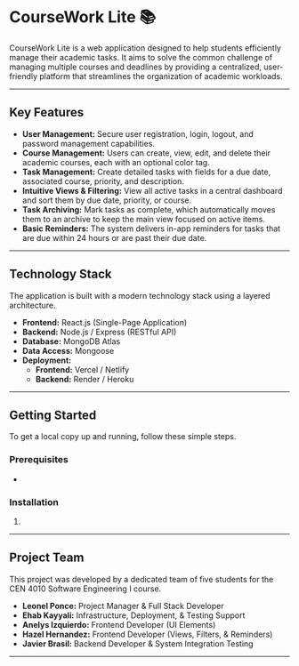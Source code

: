 # CourseWork Lite 📚

CourseWork Lite is a web application designed to help students efficiently manage their academic tasks. It aims to solve the common challenge of managing multiple courses and deadlines by providing a centralized, user-friendly platform that streamlines the organization of academic workloads.

-----

## Key Features

  * **User Management:** Secure user registration, login, logout, and password management capabilities.
  * **Course Management:** Users can create, view, edit, and delete their academic courses, each with an optional color tag.
  * **Task Management:** Create detailed tasks with fields for a due date, associated course, priority, and description.
  * **Intuitive Views & Filtering:** View all active tasks in a central dashboard and sort them by due date, priority, or course.
  * **Task Archiving:** Mark tasks as complete, which automatically moves them to an archive to keep the main view focused on active items.
  * **Basic Reminders:** The system delivers in-app reminders for tasks that are due within 24 hours or are past their due date.

-----

## Technology Stack

The application is built with a modern technology stack using a layered architecture.

  * **Frontend:** React.js (Single-Page Application)
  * **Backend:** Node.js / Express (RESTful API)
  * **Database:** MongoDB Atlas
  * **Data Access:** Mongoose
  * **Deployment:**
      * **Frontend:** Vercel / Netlify
      * **Backend:** Render / Heroku

-----

## Getting Started

To get a local copy up and running, follow these simple steps.

### Prerequisites

  * 

### Installation

1.  

-----

## Project Team

This project was developed by a dedicated team of five students for the CEN 4010 Software Engineering I course.

  * **Leonel Ponce:** Project Manager & Full Stack Developer
  * **Ehab Kayyali:** Infrastructure, Deployment, & Testing Support
  * **Anelys Izquierdo:** Frontend Developer (UI Elements)
  * **Hazel Hernandez:** Frontend Developer (Views, Filters, & Reminders)
  * **Javier Brasil:** Backend Developer & System Integration Testing

-----
